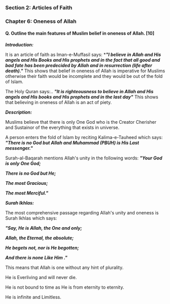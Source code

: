 ### Section 2: Articles of Faith
### Chapter 6: Oneness of Allah

#### Q. Outline the main features of Muslim belief in oneness of Allah. [10]

***Introduction:***

It is an article of faith as Iman-e-Muffasil says: 
****"I believe in Allah and His angels and His Books and His prophets and in the fact that all good and bad fate has been predecided by Allah and in resurrection (life after death)."***
This shows that belief in oneness of Allah is imperative  for Muslims otherwise their faith would be incomplete and they would be out of the fold of Islam.

The Holy Quran says:..
***"It is righteousness to believe in
Allah and His angels and His books and His prophets and in the last day"***
This shows that believing in oneness
of Allah is an act of piety.

***Description:***

Muslims believe that there is only One God
who is the Creator Cherisher
and Sustainor of the everything  that exists in universe.

A person enters the fold of Islam by reciting Kalima-e-Tauheed which says:
***"There is no God but Allah and Muhammad (PBUH) is His Last messenger."***

Surah-al-Baqarah mentions Allah's unity
in the following words:
***"Your God is only One God;***

***There is no God but He;***

***The most Gracious;***

***The most Merciful."***

***Surah Ikhlas:***

The most comprehensive passage regarding Allah's unity and oneness is Surah Ikhlas which says:

***"Say, He is Allah, the One and only;***

***Allah, the Eternal, the absolute;***

***He begets not, nor is He begotten;***

***And there is none Like Him ."***

This means that Allah is one without any hint of plurality.

He is Everliving and will never die.

He is not bound to time as He is from eternity to eternity. 

He is infinite and Limitless.
